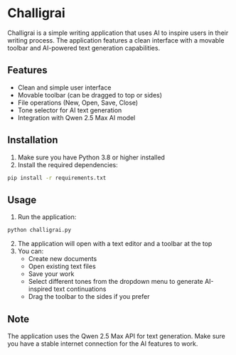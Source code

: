 # Challigrai

Challigrai is a simple writing application that uses AI to inspire users in their writing process. The application features a clean interface with a movable toolbar and AI-powered text generation capabilities.

## Features

- Clean and simple user interface
- Movable toolbar (can be dragged to top or sides)
- File operations (New, Open, Save, Close)
- Tone selector for AI text generation
- Integration with Qwen 2.5 Max AI model

## Installation

1. Make sure you have Python 3.8 or higher installed
2. Install the required dependencies:
```bash
pip install -r requirements.txt
```

## Usage

1. Run the application:
```bash
python challigrai.py
```

2. The application will open with a text editor and a toolbar at the top
3. You can:
   - Create new documents
   - Open existing text files
   - Save your work
   - Select different tones from the dropdown menu to generate AI-inspired text continuations
   - Drag the toolbar to the sides if you prefer

## Note

The application uses the Qwen 2.5 Max API for text generation. Make sure you have a stable internet connection for the AI features to work. 